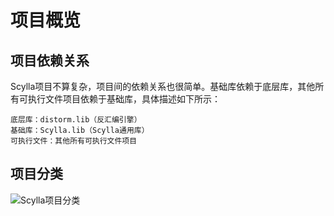 # 项目概览

## 项目依赖关系
Scylla项目不算复杂，项目间的依赖关系也很简单。基础库依赖于底层库，其他所有可执行文件项目依赖于基础库，具体描述如下所示：

	底层库：distorm.lib（反汇编引擎）
	基础库：Scylla.lib（Scylla通用库）
	可执行文件：其他所有可执行文件项目

## 项目分类
![Scylla项目分类](https://ninecents.github.io/course/ScyllaHide/01_project_overview/Scylla项目分类.png)
